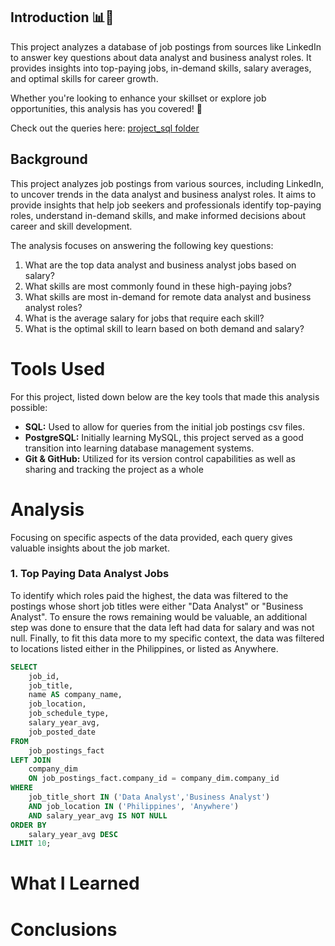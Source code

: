 ## Introduction 📊💼

This project analyzes a database of job postings from sources like LinkedIn to answer key questions about data analyst and business analyst roles. It provides insights into top-paying jobs, in-demand skills, salary averages, and optimal skills for career growth.

Whether you're looking to enhance your skillset or explore job opportunities, this analysis has you covered! 🚀

Check out the queries here: [project_sql folder](/project_sql)

## Background

This project analyzes job postings from various sources, including LinkedIn, to uncover trends in the data analyst and business analyst roles. It aims to provide insights that help job seekers and professionals identify top-paying roles, understand in-demand skills, and make informed decisions about career and skill development.

The analysis focuses on answering the following key questions:

1. What are the top data analyst and business analyst jobs based on salary?
2. What skills are most commonly found in these high-paying jobs?
3. What skills are most in-demand for remote data analyst and business analyst roles?
4. What is the average salary for jobs that require each skill?
5. What is the optimal skill to learn based on both demand and salary?

# Tools Used

For this project, listed down below are the key tools that made this analysis possible:

- **SQL:** Used to allow for queries from the initial job postings csv files.
- **PostgreSQL:** Initially learning MySQL, this project served as a good transition into learning database management systems.
- **Git & GitHub:** Utilized for its version control capabilities as well as sharing and tracking the project as a whole

# Analysis

Focusing on specific aspects of the data provided, each query gives valuable insights about the job market.

### 1. Top Paying Data Analyst Jobs

To identify which roles paid the highest, the data was filtered to the postings whose short job titles were either "Data Analyst" or "Business Analyst". To ensure the rows remaining would be valuable, an additional step was done to ensure that the data left had data for salary and was not null. Finally, to fit this data more to my specific context, the data was filtered to locations listed either in the Philippines, or listed as Anywhere.

```sql
SELECT
    job_id,
    job_title,
    name AS company_name,
    job_location,
    job_schedule_type,
    salary_year_avg,
    job_posted_date
FROM
    job_postings_fact
LEFT JOIN
    company_dim
    ON job_postings_fact.company_id = company_dim.company_id
WHERE
    job_title_short IN ('Data Analyst','Business Analyst')
    AND job_location IN ('Philippines', 'Anywhere')
    AND salary_year_avg IS NOT NULL
ORDER BY
    salary_year_avg DESC
LIMIT 10;
```

# What I Learned

# Conclusions
